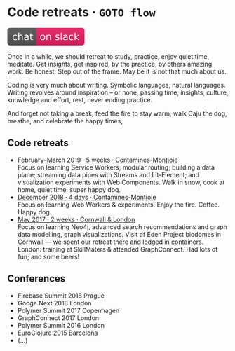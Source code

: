 # Code retreats · `GOTO flow`

[![Chat on Slack](./.chat-on-slack.svg)](https://petit-atelier.slack.com/messages/CFYLHHC1G/)

Once in a while, we should retreat to study, practice, enjoy quiet time, meditate.
Get insights, get inspired, by the practice, by others amazing work.
Be honest. Step out of the frame. May be it is not that much about us.

Coding is very much about writing. Symbolic languages, natural languages.
Writing revolves around inspiration – or none, passing time, insights,
culture, knowledge and effort, rest, never ending practice.

And forget not taking a break, feed the fire to stay warm,
walk Caju the dog, breathe, and celebrate the happy times,

## Code retreats

* [February–March 2019 · 5 weeks · Contamines-Montjoie](201902-code-retreat/README.md)  
  Focus on learning Service Workers; modular routing; building a data plane; streaming data pipes with Streams and Lit-Element; and visualization experiments with Web Components. Walk in snow, cook at home, quiet time, super happy dog.
* [December 2018 · 4 days · Contamines-Montjoie](201812-code-retreat/README.md)   
  Focus on learning Web Workers & experiments. Enjoy the fire. Coffee. Happy dog.
* [May 2017 · 2 weeks · Cornwall & London](201812-code-retreat/README.md)  
  Focus on learning Neo4j, advanced search recommendations and graph data modelling, graph visualizations. Visit of Eden Project biodomes in Cornwall — we spent our retreat there and lodged in containers. London: training at SkillMaters & attended GraphConnect. Had lots of fun; and some beers!

## Conferences

* Firebase Summit 2018 Prague
* Googe Next 2018 London
* Polymer Summit 2017 Copenhagen
* GraphConnect 2017 London
* Polymer Summit 2016 London
* EuroClojure 2015 Barcelona
* (…)
